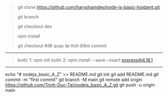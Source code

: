 > git clone https://github.com/haryphamdev/node-js-basic-hoidanit.git

> git branch

> git checkout dev

> npm install

> git checkout <id-commit>      #để quay lại thời điểm commit

-------------------------------
> bước 1: npm init
> bước 2: npm install --save--exact express@4.18.1


--------------------------------

echo "# nodejs_basic_A_Z" >> README.md
git init
git add README.md
git commit -m "first commit"
git branch -M main
git remote add origin https://github.com/Trinh-Duc-Tai/nodejs_basic_A_Z.git
git push -u origin main